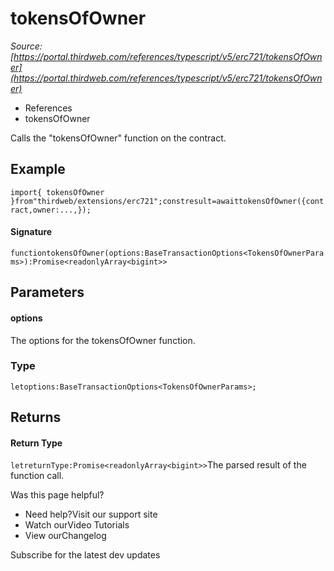 # tokensOfOwner

*Source: [https://portal.thirdweb.com/references/typescript/v5/erc721/tokensOfOwner](https://portal.thirdweb.com/references/typescript/v5/erc721/tokensOfOwner)*

* References
* tokensOfOwner

Calls the "tokensOfOwner" function on the contract.

## Example

`import{ tokensOfOwner }from"thirdweb/extensions/erc721";constresult=awaittokensOfOwner({contract,owner:...,});`
#### Signature

`functiontokensOfOwner(options:BaseTransactionOptions<TokensOfOwnerParams>):Promise<readonlyArray<bigint>>`
## Parameters

#### options

The options for the tokensOfOwner function.

### Type

`letoptions:BaseTransactionOptions<TokensOfOwnerParams>;`
## Returns

#### Return Type

`letreturnType:Promise<readonlyArray<bigint>>`The parsed result of the function call.

Was this page helpful?

* Need help?Visit our support site
* Watch ourVideo Tutorials
* View ourChangelog

Subscribe for the latest dev updates

